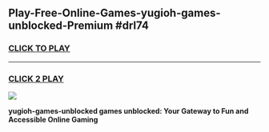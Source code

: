 
## Play-Free-Online-Games-yugioh-games-unblocked-Premium #drl74
<h3>
<a href="https://premium.freeplayer.one?title=yugioh-games-unblocked&ref=8M">CLICK TO PLAY</a></h3>
<hr>

<h3>
<a href="https://premium.freeplayer.one?title=yugioh-games-unblocked&ref=8M">CLICK 2 PLAY</a>
  
</h3>

<a href="https://premium.freeplayer.one?title=yugioh-games-unblocked&ref=8M"><img src="https://clearcache.store/games.png"></a>


**yugioh-games-unblocked games unblocked: Your Gateway to Fun and Accessible Online Gaming**

